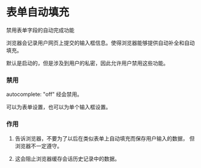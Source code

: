 # 表单自动填充
禁用表单字段的自动完成功能

浏览器会记录用户网页上提交的输入框信息。使得浏览器能够提供自动补全和自动填充。

默认是启动的，但是涉及到用户的私密，因此允许用户禁用这些功能。

### 禁用
autocomplete: "off" 经会禁用。

可以为表单设置，也可以为单个输入框设置。


### 作用
1. 告诉浏览器，不要为了以后在类似表单上自动填充而保存用户输入的数据， 但浏览器不一定遵守。

2. 这会阻止浏览器缓存会话历史记录中的数据。
